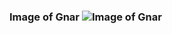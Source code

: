### Image of Gnar ![Image of Gnar](https://lolskinshop.com/wp-content/uploads/2021/05/AstroGnar-load-screen.jpg)
